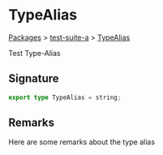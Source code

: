 # TypeAlias

[Packages](/) > [test-suite-a](/test-suite-a/) > [TypeAlias](/test-suite-a/typealias-typealias/)

Test Type-Alias

<a id="typealias-signature"></a>

## Signature

```typescript
export type TypeAlias = string;
```

<a id="typealias-remarks"></a>

## Remarks

Here are some remarks about the type alias
